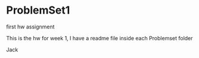 # ProblemSet1
first hw assignment

This is the hw for week 1, I have a readme file inside each Problemset folder

Jack
